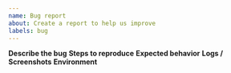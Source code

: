 ```yaml
---
name: Bug report
about: Create a report to help us improve
labels: bug
---
```

**Describe the bug**
**Steps to reproduce**
**Expected behavior**
**Logs / Screenshots**
**Environment**
